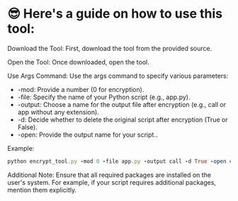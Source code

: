 # 😎 Here's a guide on how to use this tool:

Download the Tool: First, download the tool from the provided source.

Open the Tool: Once downloaded, open the tool.

Use Args Command: Use the args command to specify various parameters:

* -mod: Provide a number (0 for encryption).
*  -file: Specify the name of your Python script (e.g., app.py).
*   -output: Choose a name for the output file after encryption (e.g., call or app without any extension).
*   -d: Decide whether to delete the original script after encryption (True or False).
*   -open: Provide the output name for your script..

Example:
```ruby
python encrypt_tool.py -mod 0 -file app.py -output call -d True -open call
```
Additional Note: Ensure that all required packages are installed on the user's system. For example, if your script requires additional packages, mention them explicitly.


